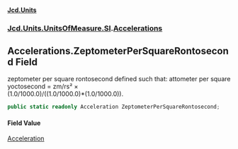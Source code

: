 #### [Jcd.Units](index.md 'index')
### [Jcd.Units.UnitsOfMeasure.SI](Jcd.Units.UnitsOfMeasure.SI.md 'Jcd.Units.UnitsOfMeasure.SI').[Accelerations](Accelerations.md 'Jcd.Units.UnitsOfMeasure.SI.Accelerations')

## Accelerations.ZeptometerPerSquareRontosecond Field

zeptometer per square rontosecond defined such that: attometer per square yoctosecond = zm/rs² ×  
(1.0/1000.0)/((1.0/1000.0)*(1.0/1000.0)).

```csharp
public static readonly Acceleration ZeptometerPerSquareRontosecond;
```

#### Field Value
[Acceleration](Acceleration.md 'Jcd.Units.UnitTypes.Acceleration')